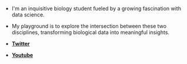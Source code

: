 - I'm an inquisitive biology student fueled by a growing fascination with data science. 
- My playground is to explore the intersection between these two disciplines, transforming biological data into meaningful insights.

- **[Twitter](https://x.com/mnd3vli)** 
- **[Youtube](https://youtube.com/@mnd3vli)**
